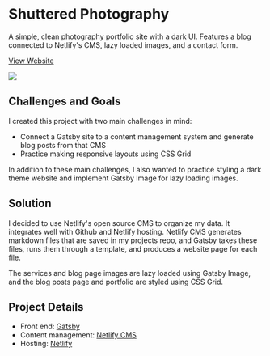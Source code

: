 # Shuttered Photography
A simple, clean photography portfolio site with a dark UI. Features a blog connected to Netlify's CMS, lazy loaded images, and a contact form.

[View Website](https://shuttered-photography.netlify.app/)

![](https://github.com/stormcloud266/gatsby-photography/blob/master/screenshot.gif)

## Challenges and Goals
I created this project with two main challenges in mind:
* Connect a Gatsby site to a content management system and generate blog posts from that CMS
* Practice making responsive layouts using CSS Grid

In addition to these main challenges, I also wanted to practice styling a dark theme website and implement Gatsby Image for lazy loading images.

## Solution
I decided to use Netlify's open source CMS to organize my data. It integrates well with Github and Netlify hosting. Netlify CMS generates markdown files that are saved in my projects repo, and Gatsby takes these files, runs them through a template, and produces a website page for each file.

The services and blog page images are lazy loaded using Gatsby Image, and the blog posts page and portfolio are styled using CSS Grid. 

## Project Details
* Front end: [Gatsby](https://www.gatsbyjs.com/)
* Content management: [Netlify CMS](https://www.netlifycms.org/)
* Hosting: [Netlify](https://www.netlify.com/)
